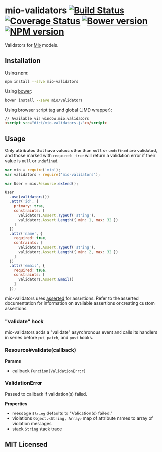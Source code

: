 # mio-validators [![Build Status](https://img.shields.io/travis/mio/validators.svg?style=flat)](http://travis-ci.org/mio/validators) [![Coverage Status](https://img.shields.io/coveralls/mio/validators.svg?style=flat)](https://coveralls.io/r/mio/validators?branch=master) [![Bower version](https://img.shields.io/bower/v/mio-validators.svg?style=flat)](http://badge.fury.io/bo/mio) [![NPM version](https://img.shields.io/npm/v/mio-validators.svg?style=flat)](http://badge.fury.io/js/mio-validators)

Validators for [Mio][0] models.

## Installation

Using [npm][1]:

```sh
npm install --save mio-validators
```

Using [bower][2]:

```sh
bower install --save mio/validators
```

Using browser script tag and global (UMD wrapper):

```html
// Available via window.mio.validators
<script src="dist/mio-validators.js"></script>
```

## Usage

Only attributes that have values other than `null` or `undefined` are validated,
and those marked with `required: true` will return a validation error if their
value is `null` or `undefined`.

```javascript
var mio = require('mio');
var validators = require('mio-validators');

var User = mio.Resource.extend();

User
  .use(validators())
  .attr('id', {
    primary: true,
    constraints: [
      validators.Assert.TypeOf('string'),
      validators.Assert.Length({ min: 1, max: 32 })
    ]
  })
  .attr('name', {
    required: true,
    contraints: [
      validators.Assert.TypeOf('string'),
      validators.Assert.Length({ min: 2, max: 32 })
    ]
  })
  .attr('email', {
    required: true,
    constraints: [
      validators.Assert.Email()
    ]
  });
```

mio-validators uses [asserted](https://github.com/alexmingoia/asserted) for
assertions. Refer to the asserted documentation for information on available
assertions or creating custom assertions.

### "validate" hook

mio-validators adds a "validate" asynchronous event and calls its handlers in
series before `put`, `patch`, and `post` hooks.

### Resource#validate(callback)

**Params**

- callback `Function(ValidationError)`

### ValidationError

Passed to callback if validation(s) failed.

**Properties**

- message `String` defaults to "Validation(s) failed."
- violations `Object.<String, Array>` map of attribute names to array of
  violation messages
- stack `String` stack trace

## MIT Licensed

[0]: https://github.com/mio/mio/
[1]: https://npmjs.org/
[2]: http://bower.io/
